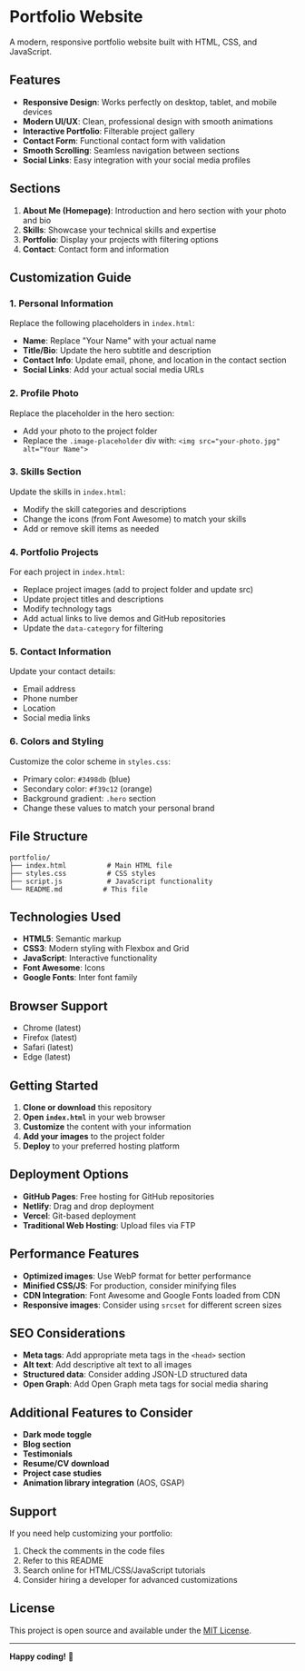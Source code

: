 # Portfolio Website

A modern, responsive portfolio website built with HTML, CSS, and JavaScript.

## Features

- **Responsive Design**: Works perfectly on desktop, tablet, and mobile devices
- **Modern UI/UX**: Clean, professional design with smooth animations
- **Interactive Portfolio**: Filterable project gallery
- **Contact Form**: Functional contact form with validation
- **Smooth Scrolling**: Seamless navigation between sections
- **Social Links**: Easy integration with your social media profiles

## Sections

1. **About Me (Homepage)**: Introduction and hero section with your photo and bio
2. **Skills**: Showcase your technical skills and expertise
3. **Portfolio**: Display your projects with filtering options
4. **Contact**: Contact form and information

## Customization Guide

### 1. Personal Information
Replace the following placeholders in `index.html`:

- **Name**: Replace "Your Name" with your actual name
- **Title/Bio**: Update the hero subtitle and description
- **Contact Info**: Update email, phone, and location in the contact section
- **Social Links**: Add your actual social media URLs

### 2. Profile Photo
Replace the placeholder in the hero section:
- Add your photo to the project folder
- Replace the `.image-placeholder` div with: `<img src="your-photo.jpg" alt="Your Name">`

### 3. Skills Section
Update the skills in `index.html`:
- Modify the skill categories and descriptions
- Change the icons (from Font Awesome) to match your skills
- Add or remove skill items as needed

### 4. Portfolio Projects
For each project in `index.html`:
- Replace project images (add to project folder and update src)
- Update project titles and descriptions
- Modify technology tags
- Add actual links to live demos and GitHub repositories
- Update the `data-category` for filtering

### 5. Contact Information
Update your contact details:
- Email address
- Phone number
- Location
- Social media links

### 6. Colors and Styling
Customize the color scheme in `styles.css`:
- Primary color: `#3498db` (blue)
- Secondary color: `#f39c12` (orange)
- Background gradient: `.hero` section
- Change these values to match your personal brand

## File Structure

```
portfolio/
├── index.html          # Main HTML file
├── styles.css          # CSS styles
├── script.js           # JavaScript functionality
└── README.md          # This file
```

## Technologies Used

- **HTML5**: Semantic markup
- **CSS3**: Modern styling with Flexbox and Grid
- **JavaScript**: Interactive functionality
- **Font Awesome**: Icons
- **Google Fonts**: Inter font family

## Browser Support

- Chrome (latest)
- Firefox (latest)
- Safari (latest)
- Edge (latest)

## Getting Started

1. **Clone or download** this repository
2. **Open `index.html`** in your web browser
3. **Customize** the content with your information
4. **Add your images** to the project folder
5. **Deploy** to your preferred hosting platform

## Deployment Options

- **GitHub Pages**: Free hosting for GitHub repositories
- **Netlify**: Drag and drop deployment
- **Vercel**: Git-based deployment
- **Traditional Web Hosting**: Upload files via FTP

## Performance Features

- **Optimized images**: Use WebP format for better performance
- **Minified CSS/JS**: For production, consider minifying files
- **CDN Integration**: Font Awesome and Google Fonts loaded from CDN
- **Responsive images**: Consider using `srcset` for different screen sizes

## SEO Considerations

- **Meta tags**: Add appropriate meta tags in the `<head>` section
- **Alt text**: Add descriptive alt text to all images
- **Structured data**: Consider adding JSON-LD structured data
- **Open Graph**: Add Open Graph meta tags for social media sharing

## Additional Features to Consider

- **Dark mode toggle**
- **Blog section**
- **Testimonials**
- **Resume/CV download**
- **Project case studies**
- **Animation library integration** (AOS, GSAP)

## Support

If you need help customizing your portfolio:

1. Check the comments in the code files
2. Refer to this README
3. Search online for HTML/CSS/JavaScript tutorials
4. Consider hiring a developer for advanced customizations

## License

This project is open source and available under the [MIT License](LICENSE).

---

**Happy coding!** 🚀
